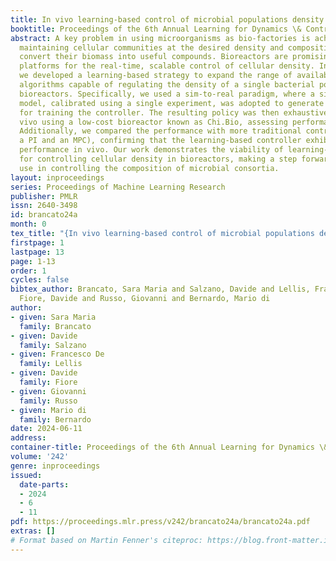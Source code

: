 ```yaml
---
title: In vivo learning-based control of microbial populations density in bioreactors
booktitle: Proceedings of the 6th Annual Learning for Dynamics \& Control Conference
abstract: A key problem in using microorganisms as bio-factories is achieving and
  maintaining cellular communities at the desired density and composition to efficiently
  convert their biomass into useful compounds. Bioreactors are promising technological
  platforms for the real-time, scalable control of cellular density. In this work,
  we developed a learning-based strategy to expand the range of available control
  algorithms capable of regulating the density of a single bacterial population in
  bioreactors. Specifically, we used a sim-to-real paradigm, where a simple mathematical
  model, calibrated using a single experiment, was adopted to generate synthetic data
  for training the controller. The resulting policy was then exhaustively tested in
  vivo using a low-cost bioreactor known as Chi.Bio, assessing performance and robustness.
  Additionally, we compared the performance with more traditional controllers (namely,
  a PI and an MPC), confirming that the learning-based controller exhibits similar
  performance in vivo. Our work demonstrates the viability of learning-based strategies
  for controlling cellular density in bioreactors, making a step forward toward their
  use in controlling the composition of microbial consortia.
layout: inproceedings
series: Proceedings of Machine Learning Research
publisher: PMLR
issn: 2640-3498
id: brancato24a
month: 0
tex_title: "{In vivo learning-based control of microbial populations density in bioreactors}"
firstpage: 1
lastpage: 13
page: 1-13
order: 1
cycles: false
bibtex_author: Brancato, Sara Maria and Salzano, Davide and Lellis, Francesco De and
  Fiore, Davide and Russo, Giovanni and Bernardo, Mario di
author:
- given: Sara Maria
  family: Brancato
- given: Davide
  family: Salzano
- given: Francesco De
  family: Lellis
- given: Davide
  family: Fiore
- given: Giovanni
  family: Russo
- given: Mario di
  family: Bernardo
date: 2024-06-11
address:
container-title: Proceedings of the 6th Annual Learning for Dynamics \& Control Conference
volume: '242'
genre: inproceedings
issued:
  date-parts:
  - 2024
  - 6
  - 11
pdf: https://proceedings.mlr.press/v242/brancato24a/brancato24a.pdf
extras: []
# Format based on Martin Fenner's citeproc: https://blog.front-matter.io/posts/citeproc-yaml-for-bibliographies/
---
```

